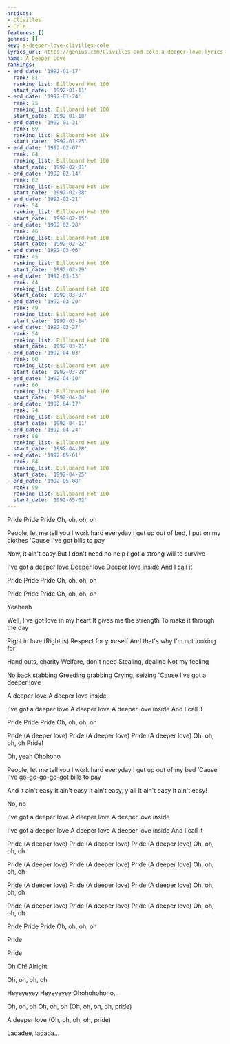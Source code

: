 ```yaml
---
artists:
- Clivilles
- Cole
features: []
genres: []
key: a-deeper-love-clivilles-cole
lyrics_url: https://genius.com/Clivilles-and-cole-a-deeper-love-lyrics
name: A Deeper Love
rankings:
- end_date: '1992-01-17'
  rank: 81
  ranking_list: Billboard Hot 100
  start_date: '1992-01-11'
- end_date: '1992-01-24'
  rank: 75
  ranking_list: Billboard Hot 100
  start_date: '1992-01-18'
- end_date: '1992-01-31'
  rank: 69
  ranking_list: Billboard Hot 100
  start_date: '1992-01-25'
- end_date: '1992-02-07'
  rank: 64
  ranking_list: Billboard Hot 100
  start_date: '1992-02-01'
- end_date: '1992-02-14'
  rank: 62
  ranking_list: Billboard Hot 100
  start_date: '1992-02-08'
- end_date: '1992-02-21'
  rank: 54
  ranking_list: Billboard Hot 100
  start_date: '1992-02-15'
- end_date: '1992-02-28'
  rank: 46
  ranking_list: Billboard Hot 100
  start_date: '1992-02-22'
- end_date: '1992-03-06'
  rank: 45
  ranking_list: Billboard Hot 100
  start_date: '1992-02-29'
- end_date: '1992-03-13'
  rank: 44
  ranking_list: Billboard Hot 100
  start_date: '1992-03-07'
- end_date: '1992-03-20'
  rank: 49
  ranking_list: Billboard Hot 100
  start_date: '1992-03-14'
- end_date: '1992-03-27'
  rank: 54
  ranking_list: Billboard Hot 100
  start_date: '1992-03-21'
- end_date: '1992-04-03'
  rank: 60
  ranking_list: Billboard Hot 100
  start_date: '1992-03-28'
- end_date: '1992-04-10'
  rank: 66
  ranking_list: Billboard Hot 100
  start_date: '1992-04-04'
- end_date: '1992-04-17'
  rank: 74
  ranking_list: Billboard Hot 100
  start_date: '1992-04-11'
- end_date: '1992-04-24'
  rank: 80
  ranking_list: Billboard Hot 100
  start_date: '1992-04-18'
- end_date: '1992-05-01'
  rank: 84
  ranking_list: Billboard Hot 100
  start_date: '1992-04-25'
- end_date: '1992-05-08'
  rank: 90
  ranking_list: Billboard Hot 100
  start_date: '1992-05-02'
---
```

Pride
Pride
Pride
Oh, oh, oh, oh

People, let me tell you
I work hard everyday
I get up out of bed, I put on my clothes
'Cause I've got bills to pay

Now, it ain't easy
But I don't need no help
I got a strong will to survive

I've got a deeper love
Deeper love
Deeper love inside
And I call it

Pride
Pride
Pride
Oh, oh, oh, oh

Pride
Pride
Pride
Oh, oh, oh, oh

Yeaheah

Well, I've got love in my heart
It gives me the strength
To make it through the day

Right in love (Right is)
Respect for yourself
And that's why I'm not looking for

Hand outs, charity
Welfare, don't need
Stealing, dealing
Not my feeling

No back stabbing
Greeding grabbing
Crying, seizing
'Cause I've got a deeper love

A deeper love
A deeper love inside

I've got a deeper love
A deeper love
A deeper love inside
And I call it

Pride
Pride
Pride
Oh, oh, oh, oh

Pride (A deeper love)
Pride (A deeper love)
Pride (A deeper love)
Oh, oh, oh, oh
Pride!

Oh, yeah
Ohohoho

People, let me tell you
I work hard everyday
I get up out of my bed
'Cause I've go-go-go-go-got bills to pay

And it ain't easy
It ain't easy
It ain't easy, y'all
It ain't easy
It ain't easy!

No, no

I've got a deeper love
A deeper love
A deeper love inside

I've got a deeper love
A deeper love
A deeper love inside
And I call it

Pride (A deeper love)
Pride (A deeper love)
Pride (A deeper love)
Oh, oh, oh, oh

Pride (A deeper love)
Pride (A deeper love)
Pride (A deeper love)
Oh, oh, oh, oh

Pride (A deeper love)
Pride (A deeper love)
Pride (A deeper love)
Oh, oh, oh, oh

Pride (A deeper love)
Pride (A deeper love)
Pride (A deeper love)
Oh, oh, oh, oh

Pride
Pride
Pride
Oh, oh, oh, oh

Pride

Pride

Oh
Oh!
Alright

Oh, oh, oh, oh

Heyeyeyey
Heyeyeyey
Ohohohohoho...

Oh, oh, oh
Oh, oh, oh (Oh, oh, oh, oh, pride)

A deeper love (Oh, oh, oh, oh, pride)

Ladadee, ladada...
